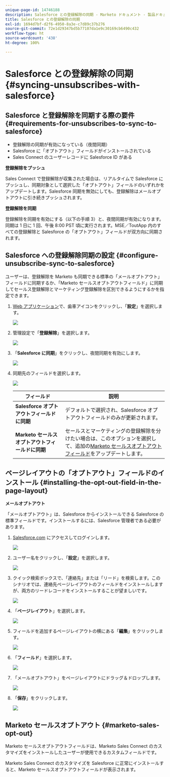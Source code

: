 ```yaml
---
unique-page-id: 14746188
description: Salesforce との登録解除の同期 - Marketo ドキュメント - 製品ドキュメント
title: Salesforce との登録解除の同期
exl-id: 1694d7bf-d2f6-4950-8a3e-c7d89c37b276
source-git-commit: 72e1d29347bd5b77107da1e9c30169cb6490c432
workflow-type: ht
source-wordcount: '438'
ht-degree: 100%

---
```


# Salesforce との登録解除の同期 {#syncing-unsubscribes-with-salesforce}

## Salesforce と登録解除を同期する際の要件 {#requirements-for-unsubscribes-to-sync-to-salesforce}

* 登録解除の同期が有効になっている（夜間同期）
* Salesforce に「オプトアウト」フィールドがインストールされている
* Sales Connect のユーザーレコードに Salesforce ID がある

**登録解除をプッシュ**

Sales Connect で登録解除が収集された場合は、リアルタイムで Salesforce にプッシュし、同期対象として選択した「オプトアウト」フィールドのいずれかをアップデートします。Salesforce 同期を無効にしても、登録解除はメールオプトアウトに引き続きプッシュされます。

**登録解除を同期**

登録解除を同期を有効にする（以下の手順 3）と、夜間同期が有効になります。同期は 1 日に 1 回、午後 8:00 PST 頃に実行されます。MSE／ToutApp 内のすべての登録解除と Salesforce の「オプトアウト」フィールドが双方向に同期されます。

## Salesforce への登録解除同期の設定 {#configure-unsubscribe-sync-to-salesforce}

ユーザーは、登録解除を Marketo も同期できる標準の「メールオプトアウト」フィールドに同期するか、「Marketo セールスオプトアウトフィールド」に同期してセールス登録解除とマーケティング登録解除を区別できるようにするかを指定できます。

1. [Web アプリケーション](https://toutapp.com/login)で、歯車アイコンをクリックし、「**設定**」を選択します。

   ![](assets/one-1.png)

1. 管理設定で「**登録解除**」を選択します。

   ![](assets/two-2.png)

1. 「**Salesforce に同期**」をクリックし、夜間同期を有効にします。

   ![](assets/three-2.png)

1. 同期先のフィールドを選択します。

   ![](assets/4.png)

   | フィールド | 説明 |
   |---|---|
   | **Salesforce オプトアウトフィールドに同期** | デフォルトで選択され、Salesforce オプトアウトフィールドのみが更新されます。 |
   | **Marketo セールスオプトアウトフィールドに同期** | セールスとマーケティングの登録解除を分けたい場合は、このオプションを選択して、追加の[Marketo セールスオプトアウトフィールド](#msoo)をアップデートします。 |

## ページレイアウトの「オプトアウト」フィールドのインストール {#installing-the-opt-out-field-in-the-page-layout}

**メールオプトアウト**

「メールオプトアウト」は、Salesforce からインストールできる Salesforce の標準フィールドです。インストールするには、Salesforce 管理者である必要があります。

1. [Salesforce.com](https://salesforce.com) にアクセスしてログインします。

   ![](assets/five-1.png)

1. ユーザー名をクリックし、「**設定**」を選択します。

   ![](assets/six-1.png)

1. クイック検索ボックスで、「連絡先」または「リード」を検索します。このシナリオでは、連絡先ページレイアウトのフィールドをインストールしますが、両方のリードレコードをインストールすることが望ましいです。

   ![](assets/seven-1.png)

1. 「**ページレイアウト**」を選択します。

   ![](assets/eight-1.png)

1. フィールドを追加するページレイアウトの横にある「**編集**」をクリックします。

   ![](assets/nine.png)

1. 「**フィールド**」を選択します。

   ![](assets/ten.png)

1. 「メールオプトアウト」をページレイアウトにドラッグ＆ドロップします。

   ![](assets/11.png)

1. 「**保存**」をクリックします。

   ![](assets/twelve.png)

## Marketo セールスオプトアウト {#marketo-sales-opt-out}

Marketo セールスオプトアウトフィールドは、Marketo Sales Connect のカスタマイズをインストールしたユーザーが使用できるカスタムフィールドです。

Marketo Sales Connect のカスタマイズを Salesforce に正常にインストールすると、Marketo セールスオプトアウトフィールドが表示されます。
